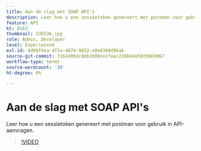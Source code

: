 ```yaml
---
title: Aan de slag met SOAP API's
description: Leer hoe u een sessietoken genereert met postman voor gebruik in API-aanvragen
feature: API
kt: 8163
thumbnail: 336536.jpg
role: Admin, Developer
level: Experienced
exl-id: dd09f4ea-4f5a-4674-9652-e8e0369d9bab
source-git-commit: 71b24083c8db1500ce1feac216b4de5933865067
workflow-type: tm+mt
source-wordcount: '38'
ht-degree: 0%

---
```


# Aan de slag met SOAP API&#39;s

Leer hoe u een sessietoken genereert met postman voor gebruik in API-aanvragen.

>[!VIDEO](https://video.tv.adobe.com/v/336536?quality=12)

